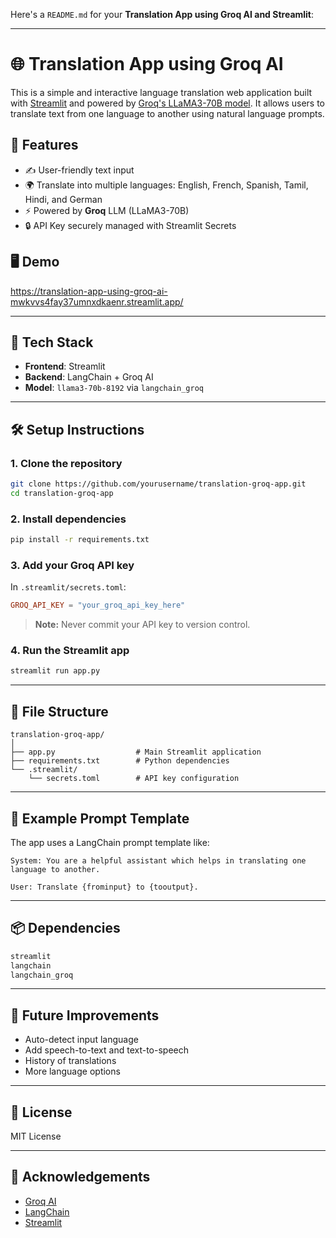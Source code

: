 Here's a `README.md` for your **Translation App using Groq AI and Streamlit**:

---

# 🌐 Translation App using Groq AI

This is a simple and interactive language translation web application built with [Streamlit](https://streamlit.io/) and powered by [Groq's LLaMA3-70B model](https://groq.com/). It allows users to translate text from one language to another using natural language prompts.

## 🚀 Features

* ✍️ User-friendly text input
* 🌍 Translate into multiple languages: English, French, Spanish, Tamil, Hindi, and German
* ⚡ Powered by **Groq** LLM (LLaMA3-70B)
* 🔒 API Key securely managed with Streamlit Secrets

## 🖥️ Demo

https://translation-app-using-groq-ai-mwkvvs4fay37umnxdkaenr.streamlit.app/

---

## 🧠 Tech Stack

* **Frontend**: Streamlit
* **Backend**: LangChain + Groq AI
* **Model**: `llama3-70b-8192` via `langchain_groq`

---

## 🛠️ Setup Instructions

### 1. Clone the repository

```bash
git clone https://github.com/yourusername/translation-groq-app.git
cd translation-groq-app
```

### 2. Install dependencies

```bash
pip install -r requirements.txt
```

### 3. Add your Groq API key

In `.streamlit/secrets.toml`:

```toml
GROQ_API_KEY = "your_groq_api_key_here"
```

> **Note:** Never commit your API key to version control.

### 4. Run the Streamlit app

```bash
streamlit run app.py
```

---

## 📂 File Structure

```
translation-groq-app/
│
├── app.py                  # Main Streamlit application
├── requirements.txt        # Python dependencies
└── .streamlit/
    └── secrets.toml        # API key configuration
```

---

## 🧾 Example Prompt Template

The app uses a LangChain prompt template like:

```
System: You are a helpful assistant which helps in translating one language to another.

User: Translate {frominput} to {tooutput}.
```

---

## 📦 Dependencies

```txt
streamlit
langchain
langchain_groq
```

---

## 🧠 Future Improvements

* Auto-detect input language
* Add speech-to-text and text-to-speech
* History of translations
* More language options

---

## 📜 License

MIT License

---

## 🙌 Acknowledgements

* [Groq AI](https://groq.com/)
* [LangChain](https://www.langchain.com/)
* [Streamlit](https://streamlit.io/)


